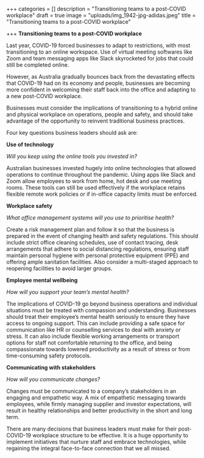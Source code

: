 +++
categories = []
description = "Transitioning teams to a post-COVID workplace"
draft = true
image = "uploads/img_1942-jpg-adidas.jpeg"
title = "Transitioning teams to a post-COVID workplace"

+++
**Transitioning teams to a post-COVID workplace**

Last year, COVID-19 forced businesses to adapt to restrictions, with most transitioning to an online workspace. Use of virtual meeting softwares like Zoom and team messaging apps like Slack skyrocketed for jobs that could still be completed online.

However, as Australia gradually bounces back from the devastating effects that COVID-19 had on its economy and people, businesses are becoming more confident in welcoming their staff back into the office and adapting to a new post-COVID workplace.

Businesses must consider the implications of transitioning to a hybrid online and physical workplace on operations, people and safety, and should take advantage of the opportunity to reinvent traditional business practices.

Four key questions business leaders should ask are:

**Use of technology**

_Will you keep using the online tools you invested in?_

Australian businesses invested hugely into online technologies that allowed operations to continue throughout the pandemic. Using apps like Slack and Zoom allow employees to work from home, hot desk and use meeting rooms. These tools can still be used effectively if the workplace retains flexible remote work policies or if in-office capacity limits must be enforced.

**Workplace safety**

_What office management systems will you use to prioritise health?_

Create a risk management plan and follow it so that the business is prepared in the event of changing health and safety regulations. This should include strict office cleaning schedules, use of contact tracing, desk arrangements that adhere to social distancing regulations, ensuring staff maintain personal hygiene with personal protective equipment (PPE) and offering ample sanitation facilities. Also consider a multi-staged approach to reopening facilities to avoid larger groups.

**Employee mental wellbeing**

_How will you support your team’s mental health?_

The implications of COVID-19 go beyond business operations and individual situations must be treated with compassion and understanding. Businesses should treat their employee’s mental health seriously to ensure they have access to ongoing support. This can include providing a safe space for communication like HR or counselling services to deal with anxiety or stress. It can also include flexible working arrangements or transport options for staff not comfortable returning to the office, and being compassionate towards lowered productivity as a result of stress or from time-consuming safety protocols.

**Communicating with stakeholders**

_How will you communicate changes?_

Changes must be communicated to a company’s stakeholders in an engaging and empathetic way. A mix of empathetic messaging towards employees, while firmly managing supplier and investor expectations, will result in healthy relationships and better productivity in the short and long term.

There are many decisions that business leaders must make for their post-COVID-19 workplace structure to be effective. It is a huge opportunity to implement initiatives that nurture staff and embrace technologies, while regaining the integral face-to-face connection that we all missed.